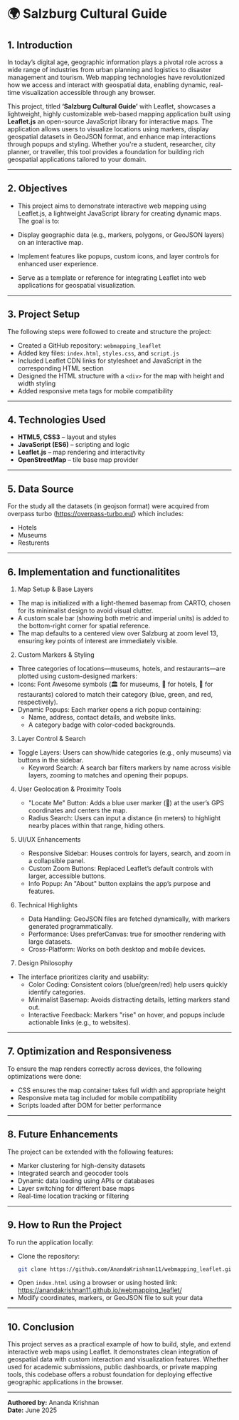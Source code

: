 
# 🌍 Salzburg Cultural Guide

## 1. Introduction

In today’s digital age, geographic information plays a pivotal role across a wide range of industries from urban planning and logistics to disaster management and tourism. Web mapping technologies have revolutionized how we access and interact with geospatial data, enabling dynamic, real-time visualization accessible through any browser.

This project, titled **‘Salzburg Cultural Guide’** with Leaflet, showcases a lightweight, highly customizable web-based mapping application built using **Leaflet.js** an open-source JavaScript library for interactive maps. The application allows users to visualize locations using markers, display geospatial datasets in GeoJSON format, and enhance map interactions through popups and styling. Whether you're a student, researcher, city planner, or traveller, this tool provides a foundation for building rich geospatial applications tailored to your domain.

---
## 2. Objectives
- This project aims to demonstrate interactive web mapping using Leaflet.js, a lightweight JavaScript library for creating dynamic maps. The goal is to:

- Display geographic data (e.g., markers, polygons, or GeoJSON layers) on an interactive map.
- Implement features like popups, custom icons, and layer controls for enhanced user experience.
- Serve as a template or reference for integrating Leaflet into web applications for geospatial visualization.

---

## 3. Project Setup

The following steps were followed to create and structure the project:

- Created a GitHub repository: `webmapping_leaflet`  
- Added key files: `index.html`, `styles.css`, and `script.js`  
- Included Leaflet CDN links for stylesheet and JavaScript in the corresponding HTML section  
- Designed the HTML structure with a `<div>` for the map with height and width styling  
- Added responsive meta tags for mobile compatibility  

---

## 4. Technologies Used

- **HTML5, CSS3** – layout and styles  
- **JavaScript (ES6)** – scripting and logic  
- **Leaflet.js** – map rendering and interactivity  
- **OpenStreetMap** – tile base map provider  
---

## 5. Data Source
For the study all the datasets (in geojson format) were acquired from overpass turbo (https://overpass-turbo.eu/) which includes:
- Hotels 
- Museums
- Resturents  

---

## 6. Implementation and functionalitites

1. Map Setup & Base Layers
- The map is initialized with a light-themed basemap from CARTO, chosen for its minimalist design to avoid visual clutter.
- A custom scale bar (showing both metric and imperial units) is added to the bottom-right corner for spatial reference.
- The map defaults to a centered view over Salzburg at zoom level 13, ensuring key points of interest are immediately visible.

2. Custom Markers & Styling
- Three categories of locations—museums, hotels, and restaurants—are plotted using custom-designed markers:
- Icons: Font Awesome symbols (🏛️ for museums, 🏨 for hotels, 🍴 for restaurants) colored to match their category (blue, green, and red, respectively).
- Dynamic Popups: Each marker opens a rich popup containing:
   - Name, address, contact details, and website links.
   - A category badge with color-coded backgrounds.

3. Layer Control & Search
- Toggle Layers: Users can show/hide categories (e.g., only museums) via buttons in the sidebar.
   - Keyword Search: A search bar filters markers by name across visible layers, zooming to matches and opening their popups.

4. User Geolocation & Proximity Tools
   - "Locate Me" Button: Adds a blue user marker (👤) at the user’s GPS coordinates and centers the map.
   - Radius Search: Users can input a distance (in meters) to highlight nearby places within that range, hiding others.

5. UI/UX Enhancements
   - Responsive Sidebar: Houses controls for layers, search, and zoom in a collapsible panel.
   - Custom Zoom Buttons: Replaced Leaflet’s default controls with larger, accessible buttons.
   - Info Popup: An "About" button explains the app’s purpose and features.

6. Technical Highlights
   - Data Handling: GeoJSON files are fetched dynamically, with markers generated programmatically.
   - Performance: Uses preferCanvas: true for smoother rendering with large datasets.
   - Cross-Platform: Works on both desktop and mobile devices.

7. Design Philosophy
- The interface prioritizes clarity and usability:
   - Color Coding: Consistent colors (blue/green/red) help users quickly identify categories.
   - Minimalist Basemap: Avoids distracting details, letting markers stand out.
   - Interactive Feedback: Markers "rise" on hover, and popups include actionable links (e.g., to websites).

---

## 7. Optimization and Responsiveness

To ensure the map renders correctly across devices, the following optimizations were done:

- CSS ensures the map container takes full width and appropriate height  
- Responsive meta tag included for mobile compatibility  
- Scripts loaded after DOM for better performance  

---

## 8. Future Enhancements

The project can be extended with the following features:

- Marker clustering for high-density datasets  
- Integrated search and geocoder tools  
- Dynamic data loading using APIs or databases  
- Layer switching for different base maps  
- Real-time location tracking or filtering  

---

## 9. How to Run the Project

To run the application locally:

- Clone the repository:  
   ```bash
   git clone https://github.com/AnandaKrishnan11/webmapping_leaflet.git
   ```
- Open `index.html` using a browser or using hosted link: https://anandakrishnan11.github.io/webmapping_leaflet/
- Modify coordinates, markers, or GeoJSON file to suit your data  


---

## 10. Conclusion

This project serves as a practical example of how to build, style, and extend interactive web maps using Leaflet. It demonstrates clean integration of geospatial data with custom interaction and visualization features. Whether used for academic submissions, public dashboards, or private mapping tools, this codebase offers a robust foundation for deploying effective geographic applications in the browser.

---

**Authored by:** Ananda Krishnan  
**Date:** June 2025
